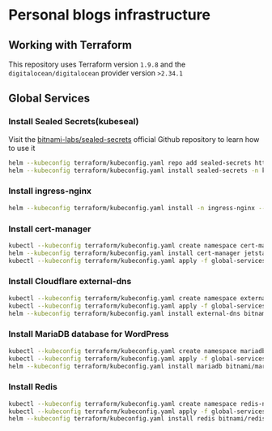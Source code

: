 # Personal blogs infrastructure

## Working with Terraform

This repository uses Terraform version `1.9.8` and the `digitalocean/digitalocean` provider version `>2.34.1`

## Global Services

### Install Sealed Secrets(kubeseal)

Visit the [bitnami-labs/sealed-secrets](https://github.com/bitnami-labs/sealed-secrets?tab=readme-ov-file#usage) official Github repository to learn how to use it

```bash
helm --kubeconfig terraform/kubeconfig.yaml repo add sealed-secrets https://bitnami-labs.github.io/sealed-secrets
helm --kubeconfig terraform/kubeconfig.yaml install sealed-secrets -n kube-system --set-string fullnameOverride=sealed-secrets-controller sealed-secrets/sealed-secrets
```

### Install ingress-nginx

```bash
helm --kubeconfig terraform/kubeconfig.yaml install -n ingress-nginx --create-namespace -f global-services/nginx-ingress-values.yaml --set controller.ingressClassResource.default=true ingress-nginx ingress-nginx/ingress-nginx
```

### Install cert-manager

```bash
kubectl --kubeconfig terraform/kubeconfig.yaml create namespace cert-manager
helm --kubeconfig terraform/kubeconfig.yaml install cert-manager jetstack/cert-manager --namespace cert-manager --version v1.13.2 --set installCRDs=true
kubectl --kubeconfig terraform/kubeconfig.yaml apply -f global-services/cert-manager-cluster-issuer.yaml
```

### Install Cloudflare external-dns

```bash
kubectl --kubeconfig terraform/kubeconfig.yaml create namespace external-dns
kubectl --kubeconfig terraform/kubeconfig.yaml apply -f global-services/cloudflare-sealedsecret.yaml
helm --kubeconfig terraform/kubeconfig.yaml install external-dns bitnami/external-dns -f global-services/externaldns-values.yaml -n external-dns
```

### Install MariaDB database for WordPress

```bash
kubectl --kubeconfig terraform/kubeconfig.yaml create namespace mariadb
kubectl --kubeconfig terraform/kubeconfig.yaml apply -f global-services/mariadb-sealedsecret.yaml
helm --kubeconfig terraform/kubeconfig.yaml install mariadb bitnami/mariadb -f global-services/mariadb-values.yaml -n mariadb --set global.storageClass=do-block-storage
```

### Install Redis

```bash
kubectl --kubeconfig terraform/kubeconfig.yaml create namespace redis-ns
kubectl --kubeconfig terraform/kubeconfig.yaml apply -f global-services/redis-sealedsecret.yaml
helm --kubeconfig terraform/kubeconfig.yaml install redis bitnami/redis -f global-services/redis-values.yaml -n redis-ns
```
